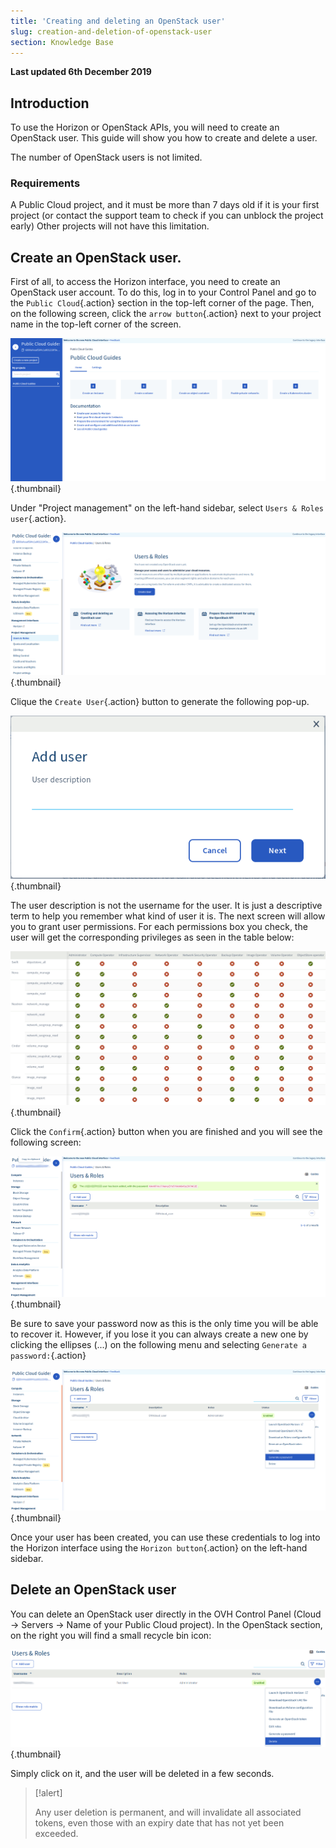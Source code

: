 ```yaml
---
title: 'Creating and deleting an OpenStack user'
slug: creation-and-deletion-of-openstack-user
section: Knowledge Base
---
```


**Last updated 6th December 2019**

## Introduction
To use the Horizon or OpenStack APIs, you will need to create an OpenStack user. This guide will show you how to create and delete a user.

The number of OpenStack users is not limited.


### Requirements
A Public Cloud project, and it must be more than 7 days old if it is your first project (or contact the support team to check if you can unblock the project early) Other projects will not have this limitation.


## Create an OpenStack user.
First of all, to access the Horizon interface, you need to create an OpenStack user account. To do this, log in to your Control Panel and go to the `Public Cloud`{.action} section in the top-left corner of the page. Then, on the following screen, click the `arrow button`{.action} next to your project name in the top-left corner of the screen.

![Add user](images/select_project.png){.thumbnail}

Under "Project management" on the left-hand sidebar, select `Users & Roles user`{.action}.

![User roles](images/users_roles.png){.thumbnail}

Clique the `Create User`{.action} button to generate the following pop-up.

![Add user](images/adduser.png){.thumbnail}

The user description is not the username for the user. It is just a descriptive term to help you remember what kind of user it is. The next screen will allow you to grant user permissions. For each permissions box you check, the user will get the corresponding privileges as seen in the table below:

![Permissions](images/permissions.png){.thumbnail}

Click the `Confirm`{.action} button when you are finished and you will see the following screen:

![User_pw](images/user_pw.png){.thumbnail}

Be sure to save your password now as this is the only time you will be able to recover it. However, if you lose it you can always create a new one by clicking the ellipses (...) on the following menu and selecting `Generate a password:`{.action}

![Generate](images/generatepw.png){.thumbnail}

Once your user has been created, you can use these credentials to log into the Horizon interface using the `Horizon button`{.action} on the left-hand sidebar.

## Delete an OpenStack user
You can delete an OpenStack user directly in the OVH Control Panel (Cloud → Servers → Name of your Public Cloud project). In the OpenStack section, on the right you will find a small recycle bin icon:


![public-cloud](images/delete.png){.thumbnail}

Simply click on it, and the user will be deleted in a few seconds.

> [!alert]
>
> Any user deletion is permanent, and will invalidate all
> associated tokens, even those with an expiry date that has not yet been exceeded.
